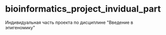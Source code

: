 # bioinformatics_project_invidual_part
Индивидуальная часть проекта по дисциплине "Введение в эпигеномику"
